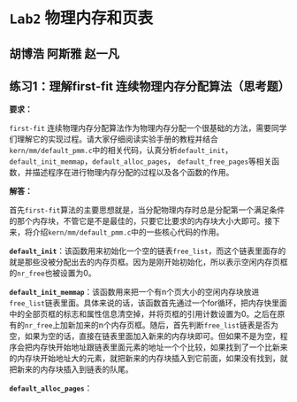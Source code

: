 # `Lab2` 物理内存和页表

## 胡博浩 阿斯雅 赵一凡

## 练习1：理解first-fit 连续物理内存分配算法（思考题）

**要求：**

`first-fit` 连续物理内存分配算法作为物理内存分配一个很基础的方法，需要同学们理解它的实现过程。请大家仔细阅读实验手册的教程并结合`kern/mm/default_pmm.c`中的相关代码，认真分析`default_init`，`default_init_memmap`，`default_alloc_pages`， `default_free_pages`等相关函数，并描述程序在进行物理内存分配的过程以及各个函数的作用。 

**解答：**

首先`first-fit`算法的主要思想就是，当分配物理内存时总是分配第一个满足条件的那个内存块，不管它是不是最佳的，只要它比要求的内存块大小大即可。接下来，将介绍`kern/mm/default_pmm.c`中的一些核心代码的作用。

**`default_init`**：该函数用来初始化一个空的链表`free_list`，而这个链表里面存的就是那些没被分配出去的内存页框。因为是刚开始初始化，所以表示空闲内存页框的`nr_free`也被设置为0。

**`default_init_memmap`**：该函数用来把一个有n个页大小的空闲内存块放进`free_list`链表里面。具体来说的话，该函数首先通过一个for循环，把内存快里面中的全部页框的标志和属性信息清空掉，并将页框的引用计数设置为0。之后在原有的`nr_free`上加新加来的n个内存页框。随后，首先判断`free_list`链表是否为空，如果为空的话，直接在链表里面加入新来的内存块即可。但如果不是为空，程序会把内存快开始地址跟链表里面元素的地址一个个比较，如果找到了一个比新来的内存块开始地址大的元素，就把新来的内存块插入到它前面，如果没有找到，就把新来的内存块插入到链表的队尾。

**`default_alloc_pages`**：